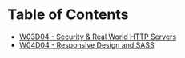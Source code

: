 # Table of Contents

* [W03D04 - Security & Real World HTTP Servers](/w03d04/)
* [W04D04 - Responsive Design and SASS](/w04d04/)
